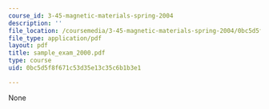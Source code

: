 ```yaml
---
course_id: 3-45-magnetic-materials-spring-2004
description: ''
file_location: /coursemedia/3-45-magnetic-materials-spring-2004/0bc5d5f8f671c53d35e13c35c6b1b3e1_sample_exam_2000.pdf
file_type: application/pdf
layout: pdf
title: sample_exam_2000.pdf
type: course
uid: 0bc5d5f8f671c53d35e13c35c6b1b3e1

---
```

None
